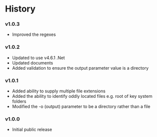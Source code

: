 # History #

### v1.0.3

- Improved the regexes

### v1.0.2

- Updated to use v4.6.1 .Net
- Updated documents
- Added validation to ensure the output parameter value is a directory

### v1.0.1

- Added ability to supply multiple file extensions
- Added the ability to identify oddly located files e.g. root of key system folders
- Modified the -o (output) parameter to be a directory rather than a file

### v1.0.0

- Initial public release 